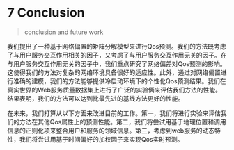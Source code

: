 # 7 Conclusion

> conclusion and future work

我们提出了一种基于网络偏置的矩阵分解模型来进行Qos预测。我们的方法既考虑了与用户服务交互作用相关的因子，又考虑了与用户服务交互作用无关的因子。在与用户服务交互作用无关的因子中，我们重点研究了网络偏差对Qos预测的影响。这使得我们的方法对复杂的网络环境具备很好的适应性。此外，通过对网络偏置进行准确的建模，我们的方法能够提供冷启动环境下的个性化Qos预测结果。我们在真实世界的Web服务质量数据集上进行了广泛的实验俩来评估我们方法的性能。结果表明，我们的方法可以达到比最先进的基线方法更好的性能。

在未来，我们打算从以下方面来改进目前的工作。第一，我们将进行实验来评估我们的方法在其他Qos属性上的预测性能。第二，我们将尝试用基于地理位置和调用信息的正则化项来整合用户和服务的领域信息。第三，考虑到web服务的动态特性，我们将尝试用基于时间偏好的加权因子来实现Qos实时预测。

